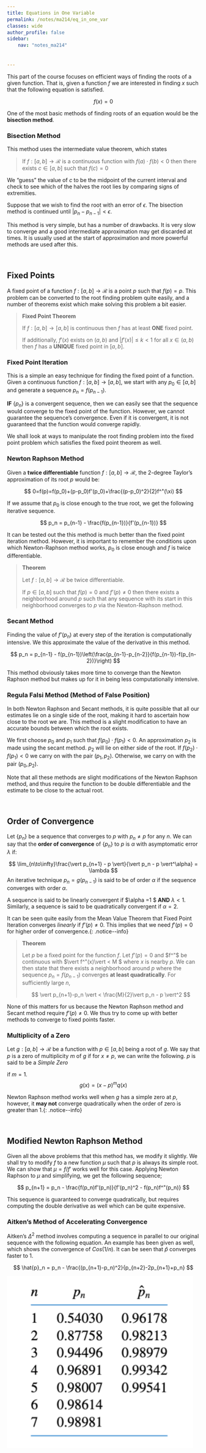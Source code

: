 ```yaml
---
title: Equations in One Variable
permalink: /notes/ma214/eq_in_one_var
classes: wide
author_profile: false
sidebar:
    nav: "notes_ma214"


---
```


<script type="text/javascript" src="https://code.jquery.com/jquery-1.7.1.min.js"></script>

<script type="text/x-mathjax-config">
  MathJax.Hub.Config({
    tex2jax: {
      inlineMath: [ ['$','$'], ["\\(","\\)"] ],
      processEscapes: true
    }
  });
</script>
<script type="text/javascript" async src="https://cdnjs.cloudflare.com/ajax/libs/mathjax/2.7.5/latest.js?config=TeX-MML-AM_CHTML" async></script>

<!-- Notes Begin from here -->



This part of the course focuses on efficient ways of finding the roots of a given function. That is, given a function $f$ we are interested in finding $x$ such that the following equation is satisfied.


$$
f(x) = 0
$$


One of the most basic methods of finding roots of an equation would be the **bisection method**.



### Bisection Method

This method uses the intermediate value theorem, which states

> If $f:[a,b]\to\mathcal{R}$ is a continuous function with $f(a)\cdot f(b)<0$ then there exists $c\in[a,b]$ such that $f(c) = 0$

We “guess” the value of $c$ to be the midpoint of the current interval and check to see which of the halves the root lies by comparing signs of extremities.

Suppose that we wish to find the root with an error of $\epsilon$. The bisection method is continued until $\vert p_n - p_{n-1} \vert < \epsilon$. 

This method is very simple, but has a number of drawbacks. It is very slow to converge and a good intermediate approximation may get discarded at times. It is usually used at the start of approximation and more powerful methods are used after this.



&nbsp;

## Fixed Points

A fixed point of a function $f:[a,b]\to\mathcal{R}$ is a point $p$ such that $f(p)=p$. This problem can be converted to the root finding problem quite easily, and a number of theorems exist which make solving this problem a bit easier.

>  **Fixed Point Theorem**
>
> If $f:[a,b]\to[a,b]$ is continuous then $f$ has at least **ONE** fixed point.
>
> If additionally, $f'(x)$ exists on $(a,b)$ and $\vert f'(x) \vert\leq k<1$ for all $x\in(a,b)$ then $f$ has a **UNIQUE** fixed point in $[a,b]$.





### Fixed Point Iteration

This is a simple an easy technique for finding the fixed point of a function. Given a continuous function $f:[a,b]\to[a,b]$, we start with any $p_0\in[a,b]$ and generate a sequence $p_n = f(p_{n-1})$.

**IF** $\{p_n\}$ is a convergent sequence, then we can easily see that the sequence would converge to the fixed point of the function. However, we cannot guarantee the sequence’s convergence. Even if it is convergent, it is not guaranteed that the function would converge rapidly.

We shall look at ways to manipulate the root finding problem into the fixed point problem which satisfies the fixed point theorem as well.



### Newton Raphson Method

Given a **twice differentiable** function $f:[a,b]\to\mathcal{R}$, the 2-degree Taylor’s approximation of its root $p$ would be:


$$
0=f(p)=f(p_0)+(p-p_0)f'(p_0)+\frac{(p-p_0)^2}{2}f^"(\xi)
$$


If we assume that $p_0$ is close enough to the true root, we get the following iterative sequence.


$$
p_n = p_{n-1} - \frac{f(p_{n-1})}{f'(p_{n-1})}
$$


It can be tested out the this method is much better than the fixed point iteration method. However, it is important to remember the conditions upon which Newton-Raphson method works, $p_0$ is close enough and $f$ is twice differentiable.

> **Theorem**
>
> Let $f:[a,b]\to\mathcal{R}$ be twice differentiable.
>
> If $p\in[a,b]$ such that $f(p)=0$ and $f’(p)\neq 0$ then there exists a neighborhood around $p$ such that any sequence with its start in this neighborhood converges to $p$ via the Newton-Raphson method.



### Secant Method

Finding the value of $f’(p_n)$ at every step of the iteration is computationally intensive. We this approximate the value of the derivative in this method.


$$
p_n = p_{n-1} - f(p_{n-1})\left(\frac{p_{n-1}-p_{n-2}}{f(p_{n-1})-f(p_{n-2})}\right)
$$


This method obviously takes more time to converge than the Newton Raphson method but makes up for it in being less computationally intensive. 



### Regula Falsi Method (Method of False Position)

In both Newton Raphson and Secant methods, it is quite possible that all our estimates lie on a single side of the root, making it hard to ascertain how close to the root we are. This method is a slight modification to have an accurate bounds between which the root exists.

We first choose $p_0$ and $p_1$ such that $f(p_0)\cdot f(p_1)<0$. An approximation $p_2$ is made using the secant method. $p_2$ will lie on either side of the root. If $f(p_2)\cdot f(p_1)<0$ we carry on with the pair $(p_1, p_2)$. Otherwise, we carry on with the pair $(p_0, p_2)$.

Note that all these methods are slight modifications of the Newton Raphson method, and thus require the function to be double differentiable and the estimate to be close to the actual root.



&nbsp;



## Order of Convergence

Let $\{p_n\}$ be a sequence that converges to $p$ with $p_n\neq p$ for any $n$. We can say that the **order of convergence** of $\{p_n\}$ to $p$ is $\alpha$ with asymptomatic error $\lambda$ if:

$$
\lim_{n\to\infty}\frac{\vert p_{n+1} - p \vert}{\vert p_n - p \vert^\alpha}  = \lambda
$$
An iterative technique $p_n = g(p_{n-1})$ is said to be of order $\alpha$ if the sequence converges with order $\alpha$.

A sequence is said to be linearly convergent if $\alpha =1 $ **AND** $\lambda < 1$. Similarly, a sequence is said to be quadratically convergent if $\alpha=2$.

It can be seen quite easily from the Mean Value Theorem that Fixed Point Iteration converges *linearly* if $f’(p)\neq 0$. This implies that we need $f'(p)=0$ for higher order of convergence.{: .notice--info}

> **Theorem**
>
> Let $p$ be a fixed point for the function $f$. Let $f’(p)=0$ and $f^"$ be continuous with $\vert  f^"(x)\vert < M $ where $x$ is nearby $p$. We can then state that there exists a neighborhood around $p$ where the sequence $p_n=f(p_{n-1})$ converges **at least quadratically**. For sufficiently large $n$,
>
> 
> $$
> \vert p_{n+1}-p_n \vert < \frac{M}{2}\vert p_n - p \vert^2
> $$



None of this matters for us because the Newton Raphson method and Secant method require $f’(p)\neq 0$. We thus try to come up with better methods to converge to fixed points faster.



### Multiplicity of a Zero

Let $g:[a,b]\to\mathcal{R}$ be a function with $p\in[a,b]$ being a root of $g$. We say that $p$ is a zero of multiplicity $m$ of $g$ if for $x\neq p$, we can write the following. $p$ is said to be a *Simple Zero*

 if $m=1$.
$$
g(x) = (x-p)^mq(x)
$$


Newton Raphson method works well when $g$ has a simple zero at $p$, however, it **may not** converge quadratically when the order of zero is greater than 1.{: .notice--info}

&nbsp;

## Modified Newton Raphson Method

Given all the above problems that this method has, we modify it slightly. We shall try to modify $f$ to a new function $\mu$ such that $p$ is always its simple root. We can show that $\mu = f/f'$ works well for this case. Applying Newton Raphson to $\mu$ and simplifying, we get the following sequence;


$$
p_{n+1} = p_n - \frac{f(p_n)f'(p_n)}{f'(p_n)^2 - f(p_n)f^"(p_n)}
$$


This sequence is guaranteed to converge quadratically, but requires computing the double derivative as well which can be quite expensive.



### Aitken’s Method of Accelerating Convergence

Aitken’s $\Delta^2$ method involves computing a sequence in parallel to our original sequence with the following equation. An example has been given as well, which shows the convergence of $Cos(1/n)$. It can be seen that $\hat{p}$ converges faster to 1.


$$
\hat{p}_n = p_n - \frac{(p_{n+1}-p_n)^2}{p_{n+2}-2p_{n+1}+p_n}
$$


![image-20220126193714328](../../../assets/images/typora/image-20220126193714328.png)

